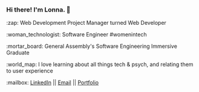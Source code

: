 ### Hi there! I'm Lonna. :slightly_smiling_face:

<p>:zap: Web Development Project Manager turned Web Developer</p>
<p>:woman_technologist: Software Engineer #womenintech</p>
<p>:mortar_board: General Assembly's Software Engineering Immersive Graduate</p>
<p>:world_map: I love learning about all things tech & psych, and relating them to user experience </p>

<p>:mailbox: <a href="https://www.linkedin.com/in/lonna-lu/">LinkedIn</a> || <a href="mailto:lonna.dev@gmail.com">Email</a> || <a href="https://lonnalu.com/">Portfolio</a> </p>
